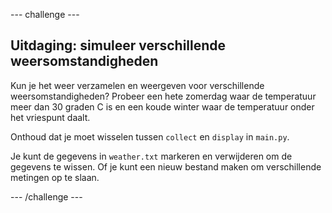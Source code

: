 \--- challenge \---

## Uitdaging: simuleer verschillende weersomstandigheden

Kun je het weer verzamelen en weergeven voor verschillende weersomstandigheden? Probeer een hete zomerdag waar de temperatuur meer dan 30 graden C is en een koude winter waar de temperatuur onder het vriespunt daalt.

Onthoud dat je moet wisselen tussen `collect` en `display` in `main.py`.

Je kunt de gegevens in `weather.txt` markeren en verwijderen om de gegevens te wissen. Of je kunt een nieuw bestand maken om verschillende metingen op te slaan.

\--- /challenge \---